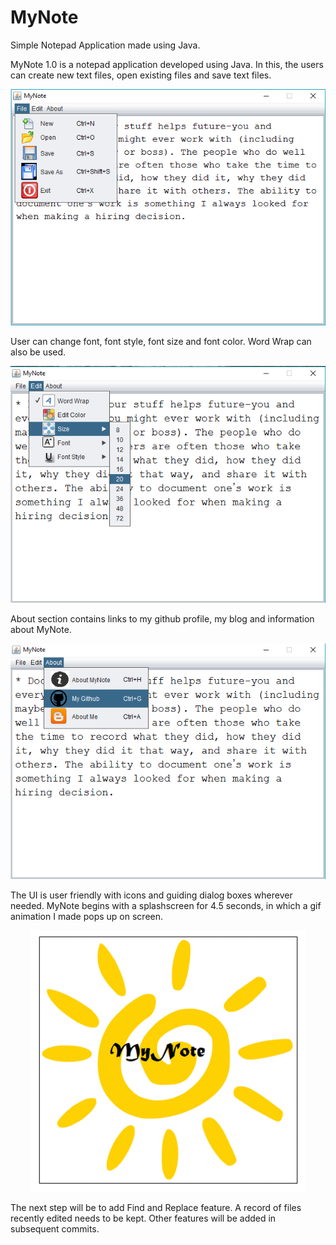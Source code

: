 # MyNote
Simple Notepad Application made using Java.

MyNote 1.0 is a notepad application developed using Java. In this, the users can create new text files, open existing files and 
save text files.
<p align="center">
<img src="https://raw.githubusercontent.com/bhaskarcodes/MyNote/master/firstfiletab.png" />
</p>


User can change font, font style, font size and font color. Word Wrap can also be used.

<p align="center">
<img src="https://raw.githubusercontent.com/bhaskarcodes/MyNote/master/secondedit.png" />
</p>

About section contains links to my github profile, my blog and information about MyNote.

<p align="center">
<img src="https://raw.githubusercontent.com/bhaskarcodes/MyNote/master/thirdabouttab.png" />
</p>

The UI is user friendly with icons and guiding dialog boxes wherever needed. MyNote begins with a splashscreen for 4.5 seconds, in which a gif animation I made pops up on screen.

<p align="center">
<img src="https://raw.githubusercontent.com/bhaskarcodes/MyNote/master/mygif.gif" />
</p>

The next step will be to add Find and Replace feature. A record of files recently edited needs to be kept. Other features will be added in subsequent commits.
